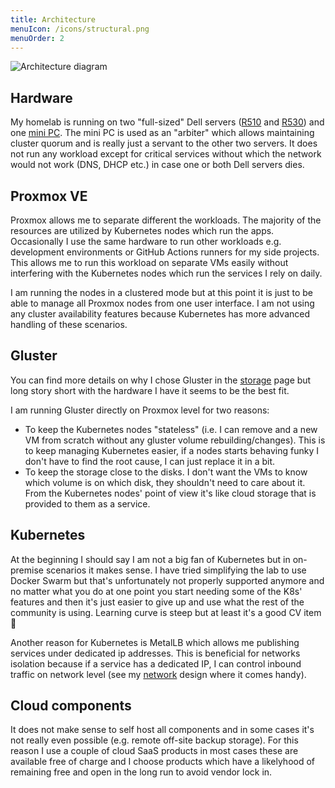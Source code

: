 ```yaml
---
title: Architecture
menuIcon: /icons/structural.png
menuOrder: 2
---
```


![Architecture diagram](/architecture.png)

## Hardware
My homelab is running on two "full-sized" Dell servers ([R510](/hardware/dell-poweredge-r510) and [R530](/hardware/dell-poweredge-r530)) and one [mini PC](/hardware/hp-elitedesktop-800-g1). The mini PC is used as an "arbiter" which allows maintaining cluster quorum and is really just a servant to the other two servers. It does not run any workload except for critical services without which the network would not work (DNS, DHCP etc.) in case one or both Dell servers dies.

## Proxmox VE

Proxmox allows me to separate different the workloads. The majority of the resources are utilized by Kubernetes nodes which run the apps. Occasionally I use the same hardware to run other workloads e.g. development environments or GitHub Actions runners for my side projects. This allows me to run this workload on separate VMs easily without interfering with the Kubernetes nodes which run the services I rely on daily.

I am running the nodes in a clustered mode but at this point it is just to be able to manage all Proxmox nodes from one user interface. I am not using any cluster availability features because Kubernetes has more advanced handling of these scenarios.

## Gluster
You can find more details on why I chose Gluster in the [storage](/general/storage) page but long story short with the hardware I have it seems to be the best fit.

I am running Gluster directly on Proxmox level for two reasons:
- To keep the Kubernetes nodes "stateless" (i.e. I can remove and a new VM from scratch without any gluster volume rebuilding/changes). This is to keep managing Kubernetes easier, if a nodes starts behaving funky I don't have to find the root cause, I can just replace it in a bit.
- To keep the storage close to the disks. I don't want the VMs to know which volume is on which disk, they shouldn't need to care about it. From the Kubernetes nodes' point of view it's like cloud storage that is provided to them as a service.

## Kubernetes

At the beginning I should say I am not a big fan of Kubernetes but in on-premise scenarios it makes sense. I have tried simplifying the lab to use Docker Swarm but that's unfortunately not properly supported anymore and no matter what you do at one point you start needing some of the K8s' features and then it's just easier to give up and use what the rest of the community is using. Learning curve is steep but at least it's a good CV item 🙂

Another reason for Kubernetes is MetalLB which allows me publishing services under dedicated ip addresses. This is beneficial for networks isolation because if a service has a dedicated IP, I can control inbound traffic on network level (see my [network](/general/network) design where it comes handy).

## Cloud components

It does not make sense to self host all components and in some cases it's not really even possible (e.g. remote off-site backup storage). For this reason I use a couple of cloud SaaS products in most cases these are available free of charge and I choose products which have a likelyhood of remaining free and open in the long run to avoid vendor lock in.
